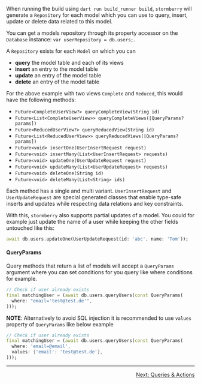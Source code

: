 When running the build using `dart run build_runner build`, `stormberry` will
generate a `Repository` for each model which you can use to query, insert, update or delete data
related to this model.

You can get a models repository through its property accessor on the `Database` instance:
`var userRepository = db.users;`.

A `Repository` exists for each `Model` on which you can

- **query** the model table and each of its views
- **insert** an entry to the model table
- **update** an entry of the model table
- **delete** an entry of the model table

For the above example with two views `Complete` and `Reduced`, this would have the following
methods:

- `Future<CompleteUserView?> queryCompleteView(String id)`
- `Future<List<CompleteUserView>> queryCompleteViews([QueryParams? params])`
- `Future<ReducedUserView?> queryReducedView(String id)`
- `Future<List<ReducedUserView>> queryReducedViews([QueryParams? params])`
- `Future<void> insertOne(UserInsertRequest request)`
- `Future<void> insertMany(List<UserInsertRequest> requests)`
- `Future<void> updateOne(UserUpdateRequest request)`
- `Future<void> updateMany(List<UserUpdateRequest> requests)`
- `Future<void> deleteOne(String id)`
- `Future<void> deleteMany(List<String> ids)`

Each method has a single and multi variant. `UserInsertRequest` and `UserUpdateRequest` are
special generated classes that enable type-safe inserts and updates while respecting data relations
and key constraints.

With this, `stormberry` also supports partial updates of a model. You could for example just update
the name of a user while keeping the other fields untouched like this:

```dart
await db.users.updateOne(UserUpdateRequest(id: 'abc', name: 'Tom'));
```

#### QueryParams

Query methods that return a list of models will accept a `QueryParams` argument 
where you can set conditions for you query like where conditions for example.

```dart
// Check if user already exists
final matchingUser = (await db.users.queryUsers(const QueryParams(
  where: "email='test@test.de'",
)));
```

**NOTE**: Alternatively to avoid SQL injection it is recommended to use `values` property of `QueryParams` like below example

```dart
// Check if user already exists
final matchingUser = (await db.users.queryUsers(const QueryParams(
  where: 'email=@email',
  values: {'email': 'test@test.de'},
)));
```

---

<p align="right"><a href="../topics/Queries%20&%20Actions-topic.html">Next: Queries & Actions</a></p>

